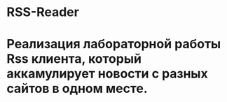 # RSS-Reader
# Реализация лабораторной работы Rss клиента, который аккамулирует новости с разных сайтов в одном месте.
